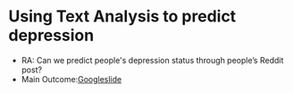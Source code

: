 # Using Text Analysis to predict depression 
- RA: Can we predict people's depression status through people’s Reddit post?
- Main Outcome:[Googleslide](https://docs.google.com/presentation/d/178aMS-xeCGo_EC63WcOK0ACzLCV7lQqZYiI6q7zcVvY/edit?usp=sharing)
